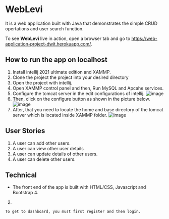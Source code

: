 # WebLevi
  It is a web application built with Java that demonstrates the simple CRUD opertations and user search function. 
  

  To see **WebLevi** live in action, open a browser tab and go to  https://web-application-project-dwit.herokuapp.com/. 
  


## How to run the app on localhost
   
   1. Install intellij 2021 ultimate edition and XAMMP.  
   2. Clone the project the project into your desired directory
   3. Open the project with intellij.
   4. Open XAMMP control panel and then, Run MySQL and Apcahe services.
   5. Configure the tomcat server in the edit configurations of intellij.
   ![image](https://user-images.githubusercontent.com/41668152/161539448-3fb71b67-0bba-4a7f-b0f3-7a56fff816a7.png)
   6. Then, click on the configure button as shown in the picture below.
   ![image](https://user-images.githubusercontent.com/41668152/161539767-d2cb65a4-eaee-4a0c-8231-e4fd83824a9c.png)
   7. After, that you need to locate the home and base directory of the tomcat server which is located inside XAMMP folder.
   ![image](https://user-images.githubusercontent.com/41668152/161540124-6d5846ab-043c-451e-ab8c-9ecc3aae25ee.png)



## User Stories
   1. A user can add other users.
   2. A user can view other user details
   3. A user can update details of other users.
   4. A user can delete other users.
  
## Technical
   * The front end of the app is built with HTML/CSS, Javascript and Bootstrap 4.
  
   2. 
    To get to dashboard, you must first register and then login.
  
